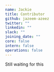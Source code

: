 ```yaml
---
name: Jackie
title: Contributor
github: jazeem-azeez
twitter: ""
linkedin: ""
slack: ""
joining_date: ""
core: false
intern: false
operations: false
---
```


Still waiting for this
